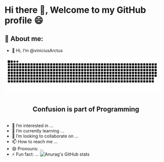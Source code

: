 # Hi there 👋, Welcome to my GitHub profile 😄

## 🙍 About me:
- 👋 Hi, I’m @viniciusArctus

<!--- snake -->
<div align="center">
  <img  src="https://github.com/1999AZZAR/1999AZZAR/blob/readme/resources/img/grid-snake.svg"
       alt="snake" /></a>
</div>


<!--h2 without bottom border-->
<div id="user-content-toc">
  <ul align="center">
    <summary><h2 style="display: inline-block">Confusion is part of Programming</h2></summary>
  </ul>
</div>

- 👀 I’m interested in ...
- 🌱 I’m currently learning ...
- 💞️ I’m looking to collaborate on ...
- 📫 How to reach me ...
- 😄 Pronouns: ... 
- ⚡ Fun fact: ...
![Anurag's GitHub stats](https://github-readme-stats.vercel.app/api?username=viniciusArctus&hide=contribs,prs)
<!---
viniciusArctus/viniciusArctus is a ✨ special ✨ repository because its `README.md` (this file) appears on your GitHub profile.
You can click the Preview link to take a look at your changes.
--->
